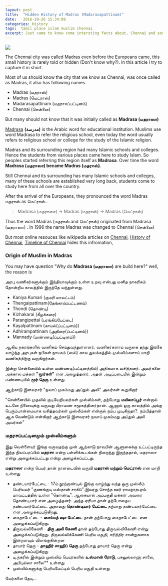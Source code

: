 ```yaml
---
layout: post
title:  "Hidden History of Madras (Madarasapattinam)"
date:   2016-10-26 15:34:09
categories: History
tags:  tamil place islam muslim chennai
excerpt: Just came to know come intersting facts about, Chennai and some places names and thier connection with early Muslims
---
```


![](https://upload.wikimedia.org/wikipedia/commons/4/4f/Fort_St._George%2C_Chennai.jpg)

The Chennai city was called Madras even before the Europeans came, this small history is rarely told or hidden (Don't know why?). In this article I try to capture it in short. 

Most of us should know the city that we know as Chennai, was once called as Madras, it also has following names.

* Madras (மதராஸ்)
* Madras (மெட்ராஸ்)
* Madarasapattinam (மதராசப்பட்டினம்)
* Chennai (சென்னை)

But many should not know that it was initially called as **Madrasa (மதராஸா)**

[Madrasa](https://en.wikipedia.org/wiki/Madrasa) **(مدرسة‎‎)** is the Arabic word for educational institution. Muslims use word Madrasa to refer the religious school, even today the word usually refers to religious school or college for the study of the Islamic religion.

Madras and its surrounding region had many Islamic schools and colleges. Hence the students from various places came here to study Islam. So peoples started referring this region itself as **Madrasa**. Over time the word **Madrasa (மதராஸா)  became Madras (மதராஸ்)**. 

Still Chennai and its surrounding has many Islamic schools and colleges, many of these schools are established very long back, students come to study here from all over the country. 

After the arrival of the Europeans, they pronounced the word Madras மதராஸ் as மெட்ராஸ் . 

> Madrasa (மதராஸா)  -> Madras (மதராஸ்) -> Madras (மெட்ராஸ்)

Thus the word Madras (மதராஸ் and மெட்ராஸ்) originated from Madrasa (மதராஸா) . In 1996 the name Madras was changed to Chennai (சென்னை)

But most online resouces like wikipedia articles on [Chennai](https://en.wikipedia.org/wiki/Chennai), [History of Chennai](https://en.wikipedia.org/wiki/History_of_Chennai), [Timeline of Chennai](https://en.wikipedia.org/wiki/Timeline_of_Chennai_history) hides this infromation, 

### Origin of Muslim in Madras

You may have question "Why do **Madrasa (மதராஸா)** are build here?" well, the reason is 

அரபு வணிகர்களுக்கும் இந்தியாவுக்கும் உள்ள உறவு என்பது மனித நாகரிகம் தோன்றிய காலத்தில் இருந்தே வந்துள்ளது.

* Kaniya Kumari (குமரி மாவட்டம்)
* Thengaipattinam(தேங்காய்ப்பட்டணம்)
* Thondi (தொண்டி)
* Kizhakarai (கீழக்கரை)
* Parangipettai (பரங்கிப்பேட்டை)
* Kayalpattinam (காயல்(ப்பட்டினம்))
* Adhirampattinam (அதிரை(ப்பட்டினம்))
* Mannady (மண்ணடி(ப்பட்டினம்))

 ஆகிய நகரங்களில் வணிகம் செய்துவந்துள்ளனர்.  வணிகர்களாய் வருகை தந்து இங்கே வாழ்ந்த அரபுகள் நபிகள் நாயகம் (ஸல்) கால துவக்கத்தில் முஸ்லிம்களாய் மாறி வணிகத்திற்கு வருகிறார்கள். 
 
 இன்று சென்னையில் உள்ள மண்ணடி(பட்டினத்தில்) அதிகமாக வசித்தனர். அவர்களை அக்கால மக்கள் **"மூர்கள்"** என அழைத்தனர். அதன் அடிப்படையில் இன்றும் மண்ணடியில் **மூர் தெரு** உள்ளது. 

ஆற்காடு இளவரசர் "நவாப் முகம்மது அப்துல் அலி" அவர்கள் கூறுகிறார்

"சென்னையில் முதலில் குடியேறியவர்கள் முஸ்லீம்கள், தற்போது **மயிலாப்பூர்** என்றால் உடனே நினைவுக்கு வருவது பிராமண சமூகத்தினர்தான். ஆனால் ஒரு காலத்தில் அங்கு பெரும்பான்மையாக வசித்தவர்கள் முஸ்லீம்கள் என்றால் நம்ப முடிகிறதா?. நம்பித்தான் ஆக வேண்டும் என்கிறார் ஆற்காடு இளவரசர் நவாப் முகம்மது அப்துல் அலி அவர்கள்"

### மதரசப்பட்டினமும் முஸ்லிம்களும்

இது வெள்ளையர் இங்கு வருவதற்கு முன் ஆற்காடு நாவபின் ஆளுகைக்கு உட்பட்டிருந்த இந்த நிலப்பரப்பில் **மதரசா** என்ற பள்ளிக்கூடங்கள் நிறைந்து இருந்ததால், மதராஸா என்று அழைக்கப்பட்டது என்று அழைக்கப்பட்டது. 

**மதராஸா** என்ற பெயர் தான் நாளடைவில் மருவி **மதராஸ் மற்றும் மெட்ராஸ்** என மாறி உள்ளது 

* தண்டயார்பேட்டை - 17ம் நூற்றாண்டில் இங்கு வாழ்ந்து வந்த ஒரு முஸ்லீம் பெரியவர் "குணங்குடி மஸ்தான் சாகிப்".இவரது சொந்த ஊர் ராமநாதபுரம் மாவட்டத்தில் உள்ள "தொண்டி". ஆகையால் அப்பகுதி மக்கள் அவரை தொண்டியார் என அழைத்தனர். அந்த ஏரியா தான் தற்போதைய தண்டயார்பேட்டை. அதாவது **தொண்டியார் பேட்டை** தற்பாது தண்டயார்பேட்டை என அழைக்கப்படுகிறது.
* சைதாபேட்டை - **சைய்யத் ஷா பேட்டை** தான் தற்போது சைதாபேட்டை என அழைக்கப்படுகிறது.
* திருவல்லிகேணி - **திரு அலி கேணி** தான் தற்போது திருவல்லிகேணி என்று அழைக்கப்படுகிறது. திருவல்லிக்கேணி பெரிய மசூதி, சரித்திர சான்றுகளாக இன்றளவும் விளங்குகின்றன
* தாயார் தெரு - **தாஹிர் சாஹிப் தெரு** தற்போது தாயார் தெரு என்று அழைக்கப்படுகிறது
* டி.நகரில் இன்றும் முஸ்லிம் பெயர்களில் **உஸ்மான் ரோடு**, பசுலுல்லாஹ் சாலை, அபிபுல்லா சாலை** உள்ளது
* முஸ்லிம்களுக்கு பெரியமேட்டில் பெரிய மசூதி உள்ளது

வேர்களை தேடி...

